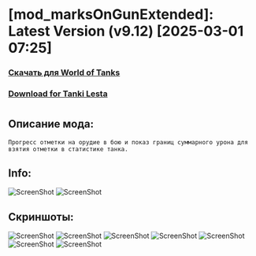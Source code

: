 # [mod_marksOnGunExtended]: Latest Version (v9.12) [2025-03-01 07:25]
### [**Скачать для World of Tanks**](https://github.com/spoter/spoter-mods/releases/download/latest/mod_marksOnGunExtended.zip)
### [**Download for Tanki Lesta**](https://github.com/spoter/spoter-mods/releases/download/latest/mod_marksOnGunExtended_RU.zip)
#



## Описание мода:
    Прогресс отметки на орудие в бою и показ границ суммарного урона для взятия отметки в статистике танка.

## Info:
![ScreenShot](./ui_extended.png) ![ScreenShot](./ui_simple.png)

## Скриншоты:
![ScreenShot](./screen.jpg)
![ScreenShot](./screen1.jpg)
![ScreenShot](./screen2.jpg)
![ScreenShot](./screen3.jpg)
![ScreenShot](./screen4.jpg)
![ScreenShot](./screen5.jpg)
![ScreenShot](./screen6.jpg)




